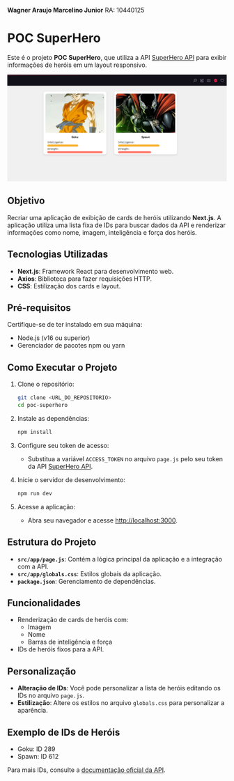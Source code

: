 **Wagner Araujo Marcelino Junior** RA: 10440125
# POC SuperHero

Este é o projeto **POC SuperHero**, que utiliza a API [SuperHero API](https://superheroapi.com/) para exibir informações de heróis em um layout responsivo.

![Print do Projeto](./public/print1.png)


## Objetivo

Recriar uma aplicação de exibição de cards de heróis utilizando **Next.js**. A aplicação utiliza uma lista fixa de IDs para buscar dados da API e renderizar informações como nome, imagem, inteligência e força dos heróis.

## Tecnologias Utilizadas

- **Next.js**: Framework React para desenvolvimento web.
- **Axios**: Biblioteca para fazer requisições HTTP.
- **CSS**: Estilização dos cards e layout.

## Pré-requisitos

Certifique-se de ter instalado em sua máquina:
- Node.js (v16 ou superior)
- Gerenciador de pacotes npm ou yarn

## Como Executar o Projeto

1. Clone o repositório:
   ```bash
   git clone <URL_DO_REPOSITORIO>
   cd poc-superhero
   ```

2. Instale as dependências:
   ```bash
   npm install
   ```

3. Configure seu token de acesso:
   - Substitua a variável `ACCESS_TOKEN` no arquivo `page.js` pelo seu token da API [SuperHero API](https://superheroapi.com/).

4. Inicie o servidor de desenvolvimento:
   ```bash
   npm run dev
   ```

5. Acesse a aplicação:
   - Abra seu navegador e acesse [http://localhost:3000](http://localhost:3000).

## Estrutura do Projeto

- **`src/app/page.js`**: Contém a lógica principal da aplicação e a integração com a API.
- **`src/app/globals.css`**: Estilos globais da aplicação.
- **`package.json`**: Gerenciamento de dependências.

## Funcionalidades

- Renderização de cards de heróis com:
  - Imagem
  - Nome
  - Barras de inteligência e força
- IDs de heróis fixos para a API.

## Personalização

- **Alteração de IDs**: Você pode personalizar a lista de heróis editando os IDs no arquivo `page.js`.
- **Estilização**: Altere os estilos no arquivo `globals.css` para personalizar a aparência.

## Exemplo de IDs de Heróis

- Goku: ID 289
- Spawn: ID 612

Para mais IDs, consulte a [documentação oficial da API](https://superheroapi.com/).
